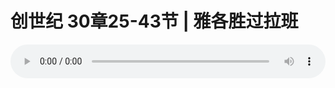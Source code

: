# 创世纪 30章25-43节 | 雅各胜过拉班 

<audio style="width: 100%;" preload="false" controls controlslist="nodownload"><source src="https://cdn.simai.ml/audio/mp3/2019/191006_002.mp3" type="audio/mpeg">Your browser does not support the audio element.</audio>